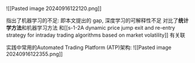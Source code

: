 
![[Pasted image 20240916122120.png]]

指出了机器学习的不足: 即本文提出的 gap, 深度学习的可解释性不足
对比了**统计学方法**和机器学习方法
和[[s-1-2A dynamic price jump exit and re-entry strategy for intraday trading algorithms based on market volatility]] 有关联

实践中常用的Automated Trading Platform (ATP)架构:
![[Pasted image 20240916122355.png]]


